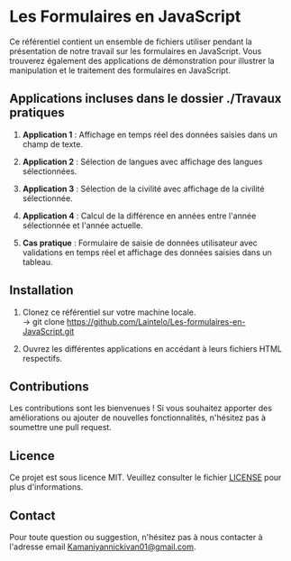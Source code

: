# Les Formulaires en JavaScript

Ce référentiel contient un ensemble de fichiers utiliser pendant la présentation de notre travail sur les formulaires en JavaScript. Vous trouverez également des applications de démonstration pour illustrer la manipulation et le traitement des formulaires en JavaScript.

## Applications incluses dans le dossier ./Travaux pratiques

1. **Application 1** : Affichage en temps réel des données saisies dans un champ de texte.

2. **Application 2** : Sélection de langues avec affichage des langues sélectionnées.

3. **Application 3** : Sélection de la civilité avec affichage de la civilité sélectionnée.

4. **Application 4** : Calcul de la différence en années entre l'année sélectionnée et l'année actuelle.

5. **Cas pratique** : Formulaire de saisie de données utilisateur avec validations en temps réel et affichage des données saisies dans un tableau.

## Installation

1. Clonez ce référentiel sur votre machine locale.  
    -> git clone https://github.com/Laintelo/Les-formulaires-en-JavaScript.git

2. Ouvrez les différentes applications en accédant à leurs fichiers HTML respectifs.

## Contributions

Les contributions sont les bienvenues ! Si vous souhaitez apporter des améliorations ou ajouter de nouvelles fonctionnalités, n'hésitez pas à soumettre une pull request.

## Licence

Ce projet est sous licence MIT. Veuillez consulter le fichier [LICENSE](./LICENSE) pour plus d'informations.

## Contact

Pour toute question ou suggestion, n'hésitez pas à nous contacter à l'adresse email [Kamaniyannickivan01@gmail.com](mailto:Kamaniyannickivan01@gmail.com).
